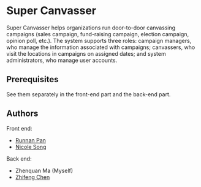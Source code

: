 # Super Canvasser

Super Canvasser helps organizations run door-to-door canvassing campaigns (sales campaign, fund-raising campaign, election campaign, opinion poll, etc.).  The system supports three roles: campaign managers, who manage the information associated with campaigns; canvassers, who visit the locations in campaigns on assigned dates; and system administrators, who manage user accounts.

## Prerequisites
See them separately in the front-end part and the back-end part.

## Authors
Front end:
* [Runnan Pan](https://github.com/RunnanP)
* [Nicole Song](https://github.com/nicoleSong1)

Back end:
* Zhenquan Ma (Myself)
* [Zhifeng Chen](https://github.com/sffeng1305)
